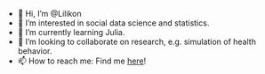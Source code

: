 - 👋 Hi, I’m @Lilikon
- 👀 I’m interested in social data science and statistics.
- 🌱 I’m currently learning Julia.
- 💞️ I’m looking to collaborate on research, e.g. simulation of health behavior.
- 📫 How to reach me: Find me [here](https://www.imis.uni-luebeck.de/de/institut/team/lilian-kojan)!
<!---
Lilikon/Lilikon is a ✨ special ✨ repository because its `README.md` (this file) appears on your GitHub profile.
You can click the Preview link to take a look at your changes.
--->
